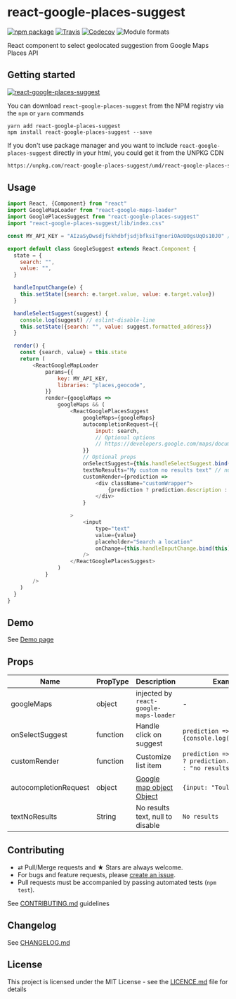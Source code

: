 # react-google-places-suggest

[![npm package][npm-badge]][npm]
[![Travis][build-badge]][build]
[![Codecov][codecov-badge]][codecov]
![Module formats][module-formats]

React component to select geolocated suggestion from Google Maps Places API

## Getting started

[![react-google-places-suggest](https://nodei.co/npm/react-google-places-suggest.png?downloads=true&downloadRank=true&stars=true)](https://nodei.co/npm/react-google-places-suggest/)

You can download `react-google-places-suggest` from the NPM registry via the `npm` or `yarn` commands

```shell
yarn add react-google-places-suggest
npm install react-google-places-suggest --save
```

If you don't use package manager and you want to include `react-google-places-suggest` directly in your html, you could get it from the UNPKG CDN

```html
https://unpkg.com/react-google-places-suggest/umd/react-google-places-suggest.js
```

## Usage

```js
import React, {Component} from "react"
import GoogleMapLoader from "react-google-maps-loader"
import GooglePlacesSuggest from "react-google-places-suggest"
import "react-google-places-suggest/lib/index.css"

const MY_API_KEY = "AIzaSyDwsdjfskhdbfjsdjbfksiTgnoriOAoUOgsUqOs10J0" // fake

export default class GoogleSuggest extends React.Component {
  state = {
    search: "",
    value: "",
  }

  handleInputChange(e) {
    this.setState({search: e.target.value, value: e.target.value})
  }

  handleSelectSuggest(suggest) {
    console.log(suggest) // eslint-disable-line
    this.setState({search: "", value: suggest.formatted_address})
  }

  render() {
    const {search, value} = this.state
    return (
        <ReactGoogleMapLoader
            params={{
                key: MY_API_KEY,
                libraries: "places,geocode",
            }}
            render={googleMaps =>
                googleMaps && (
                    <ReactGooglePlacesSuggest
                        googleMaps={googleMaps}
                        autocompletionRequest={{
                            input: search,
                            // Optional options
                            // https://developers.google.com/maps/documentation/javascript/reference?hl=fr#AutocompletionRequest
                        }} 
                        // Optional props
                        onSelectSuggest={this.handleSelectSuggest.bind(this)}
                        textNoResults="My custom no results text" // null or "" if you want to disable the no results item
                        customRender={prediction => 
                            <div className="customWrapper">
                                {prediction ? prediction.description : "My custom no results text"}
                            </div>
                        }

                    >
                        <input
                            type="text"
                            value={value}
                            placeholder="Search a location"
                            onChange={this.handleInputChange.bind(this)}
                        />
                    </ReactGooglePlacesSuggest>
                )
            }
        />
    )
  }
}
```
## Demo

See [Demo page][github-page]

## Props

|Name|PropType|Description|Example
|---|---|---|---
|googleMaps|object|injected by `react-google-maps-loader`|-
|onSelectSuggest|function|Handle click on suggest|`prediction => {console.log(prediction)}`
|customRender|function|Customize list item|`prediction => prediction ? prediction.description : "no results"`
|autocompletionRequest|object|[Google map object Object](https://developers.google.com/maps/documentation/javascript/reference?hl=fr#AutocompletionRequest)|`{input: "Toulouse"}`
|textNoResults|String|No results text, null to disable|`No results`

## Contributing

* ⇄ Pull/Merge requests and ★ Stars are always welcome.
* For bugs and feature requests, please [create an issue][github-issue].
* Pull requests must be accompanied by passing automated tests (`npm test`).

See [CONTRIBUTING.md](./CONTRIBUTING.md) guidelines

## Changelog

See [CHANGELOG.md](./CHANGELOG.md)

## License

This project is licensed under the MIT License - see the [LICENCE.md](./LICENCE.md) file for details

[npm-badge]: https://img.shields.io/npm/v/react-google-places-suggest.svg?style=flat-square
[npm]: https://www.npmjs.org/package/react-google-places-suggest

[build-badge]: https://img.shields.io/travis/xuopled/react-google-places-suggest/master.svg?style=flat-square
[build]: https://travis-ci.org/xuopled/react-google-places-suggest

[codecov-badge]: https://img.shields.io/codecov/c/github/xuopled/react-google-places-suggest.svg?style=flat-square
[codecov]: https://codecov.io/gh/xuopled/react-google-places-suggest

[module-formats]: https://img.shields.io/badge/module%20formats-umd%2C%20cjs%2C%20esm-green.svg?style=flat-square

[github-page]: https://xuopled.github.io/react-google-places-suggest
[github-issue]: https://github.com/xuopled/react-google-places-suggest/issues/new
